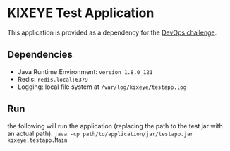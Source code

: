 # KIXEYE Test Application

This application is provided as a dependency for the [DevOps challenge](../../challenges/deployment.md).

## Dependencies

* Java Runtime Environment: `version 1.8.0_121`
* Redis: `redis.local:6379`
* Logging: local file system at `/var/log/kixeye/testapp.log`

## Run

the following will run the application (replacing the path to the test jar with an actual path):
`java -cp path/to/application/jar/testapp.jar kixeye.testapp.Main`